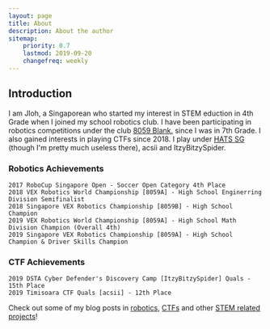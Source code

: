```yaml
---
layout: page
title: About
description: About the author
sitemap:
    priority: 0.7
    lastmod: 2019-09-20
    changefreq: weekly
---
```

## Introduction

<!--span class="image left"><img src="{{ "/images/pic04.jpg" | absolute_url }}" alt="" /></span-->
<div class="box">
  <p>
I am Jloh, a Singaporean who started my interest in STEM eduction in 4th Grade when I joined my school robotics club. I have been participating in robotics competitions under the club <a href="https://www.instagram.com/8059blank/">8059 Blank.</a> since I was in 7th Grade. I also gained interests in playing CTFs since 2018. I play under <a href="https://hats.sg">HATS SG</a> (though I'm pretty much useless there), acsii and ItzyBitzySpider. 
  </p>
</div>

### Robotics Achievements
<div><pre><code>2017 RoboCup Singapore Open - Soccer Open Category 4th Place
2018 VEX Robotics World Championship [8059A] - High School Enginerring Division Semifinalist
2018 Singapore VEX Robotics Championship [8059B] - High School Champion
2019 VEX Robotics World Championship [8059A] - High School Math Division Champion (Overall 4th)
2019 Singapore VEX Robotics Championship [8059A] - High School Champion & Driver Skills Champion</code></pre></div>

### CTF Achievements
<div><pre><code>2019 DSTA Cyber Defender's Discovery Camp [ItzyBitzySpider] Quals - 15th Place  
2019 Timisoara CTF Quals [acsii] - 12th Place</code></pre></div>

Check out some of my blog posts in [robotics](/robotics/), [CTFs](/ctf/) and other [STEM related projects](/projects/)!
